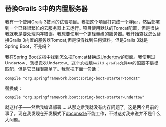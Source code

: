 ## 替换Grails 3中的内置服务器

我有一个使用Grails 3技术的试验项目。我把这个项目打包成一个[胖jar](https://spring.io/blog/2014/03/07/deploying-spring-boot-applications#embedded-web-server-deployment)，然后部署到一个已经很繁忙的云服务器上去运行。项目使用默认的Tomcat配置，但是很快我就老是要处理内存错误。我想要使用一个更轻量级的服务器。我开始查找怎么替换Grails 3内置的服务器Tomcat,但是没有找到任何资料。但是Grails 3就是Spring Boot，不是吗？   

我在Spring Boot文档中找到怎么把Tomcat替换成[Undertow](http://undertow.io/)的[页面](https://docs.spring.io/spring-boot/docs/current/reference/html/howto-embedded-servlet-containers.html#howto-use-undertow-instead-of-tomcat)。我使用过Undertow，我很喜欢Undertow。这个文档跟`build.gradle`文件中的配置不是很匹配，但是它已经很简单了。我就把下面一句话：    


	compile "org.springframework.boot:spring-boot-starter-tomcat"

替换成：   

	compile "org.springframework.boot:spring-boot-starter-undertow"   


就这样子——然后我编译部署.....从那之后我就没有内存问题了。这是两个月前的事了。现在我发现在开发模式下[dbconsole](http://www.redtoad.ca/ataylor/2011/11/h2-database-console-in-grails-2/)不能工作，不过这对我来说并不是什么大问题。